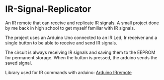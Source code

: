 # IR-Signal-Replicator
An IR remote that can receive and replicate IR signals.
A small project done by me back in high school to get myself familiar with IR signals.

The project uses an Arduino Uno connected to an IR Led, Ir receiver and a single button to be able to receive and send IR signals.

The circuit is always receiving IR signals and saving them to the EEPROM for permanent storage. When the button is pressed, the arduino sends the saved signal.

Library used for IR commands with arduino: [Arduino IRremote](https://github.com/z3t0/Arduino-IRremote)
